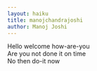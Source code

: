 ```yaml
---
layout: haiku
title: manojchandrajoshi
author: Manoj Joshi
---
```


Hello welcome how-are-you<br>
Are you not done it on time<br>
No then do-it now<br>
